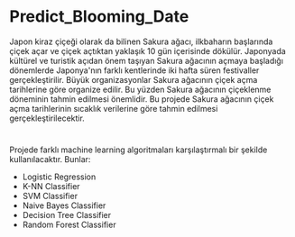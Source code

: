 # Predict_Blooming_Date
Japon kiraz çiçeği olarak da bilinen Sakura ağacı, ilkbaharın başlarında çiçek açar ve çiçek açtıktan yaklaşık 10 gün içerisinde dökülür. Japonyada kültürel ve turistik açıdan önem taşıyan Sakura ağacının açmaya başladığı dönemlerde Japonya'nın farklı kentlerinde iki hafta süren festivaller gerçekleştirilir. Büyük organizasyonlar Sakura ağacının çiçek açma tarihlerine göre organize edilir. Bu yüzden Sakura ağacının çiçeklenme döneminin tahmin edilmesi önemlidir. Bu projede Sakura ağacının çiçek açma tarihlerinin sıcaklık verilerine göre tahmin edilmesi gerçekleştirilecektir.
# 
Projede farklı machine learning algoritmaları karşılaştırmalı bir şekilde kullanılacaktır. Bunlar:
- Logistic Regression
- K-NN Classifier
- SVM Classifier
- Naive Bayes Classifier
- Decision Tree Classifier
- Random Forest Classifier
